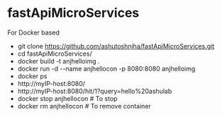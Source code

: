 # fastApiMicroServices
For Docker based
* git clone https://github.com/ashutoshnjha/fastApiMicroServices.git
* cd fastApiMicroServices/
* docker build -t anjhelloimg .
* docker run -d --name anjhellocon -p 8080:8080 anjhelloimg
* docker ps
* http://myIP-host:8080/
* http://myIP-host:8080/hit/1?query=hello%20ashulab
* docker stop anjhellocon # To stop
* docker rm anjhellocon  # To remove container
